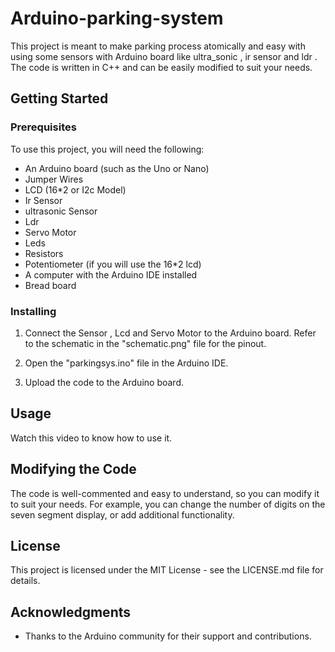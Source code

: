 # Arduino-parking-system
This project is meant to  make parking process atomically and easy with using some sensors with Arduino board  like ultra_sonic , ir sensor and ldr . The code is written in C++ and can be easily modified to suit your needs.

## Getting Started

### Prerequisites 
To use this project, you will need the following:


  - An Arduino board (such as the Uno or Nano)
  - Jumper Wires
  - LCD (16*2 or I2c Model)
  - Ir Sensor
  - ultrasonic Sensor
  - Ldr
  - Servo Motor
  - Leds
  - Resistors
  - Potentiometer (if you will use the 16*2 lcd) 
  - A computer with the Arduino IDE installed
  - Bread board 
### Installing

1. Connect the Sensor , Lcd  and Servo Motor  to the Arduino board. Refer to the schematic in the "schematic.png" file for the pinout.

2. Open the "parkingsys.ino" file in the Arduino IDE.

3. Upload the code to the Arduino board.
## Usage 
Watch this video to know how to use it.

## Modifying the Code

The code is well-commented and easy to understand, so you can modify it to suit your needs. For example, you can change the number of digits on the seven segment display, or add additional functionality.


## License

This project is licensed under the MIT License - see the LICENSE.md file for details.

## Acknowledgments
- Thanks to the Arduino community for their support and contributions.
